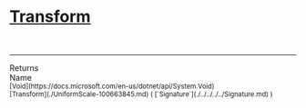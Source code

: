 # [Transform](./UniformScale-100663845.md)


<br>
<hr>
Returns<img width=550/>Name
<br>
<sub>[Void](https://docs.microsoft.com/en-us/dotnet/api/System.Void)</sub><img width=500/><sub>[Transform](./UniformScale-100663845.md) ( [`Signature`](./../../../../Signature.md) )</sub><br>



